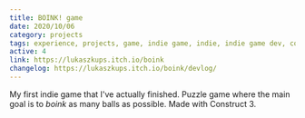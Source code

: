 ```yaml
---
title: BOINK! game
date: 2020/10/06
category: projects
tags: experience, projects, game, indie game, indie, indie game dev, construct, construct 3, puzzle game
active: 4
link: https://lukaszkups.itch.io/boink
changelog: https://lukaszkups.itch.io/boink/devlog/
---
```


My first indie game that I've actually finished. Puzzle game where the main goal is to *boink* as many balls as possible. Made with Construct 3.